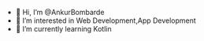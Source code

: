 - 👋 Hi, I’m @AnkurBombarde
- 👀 I’m interested in Web Development,App Development 
- 🌱 I’m currently learning Kotlin



<!---
AnkurBombarde/AnkurBombarde is a ✨ special ✨ repository because its `README.md` (this file) appears on your GitHub profile.
You can click the Preview link to take a look at your changes.
--->
